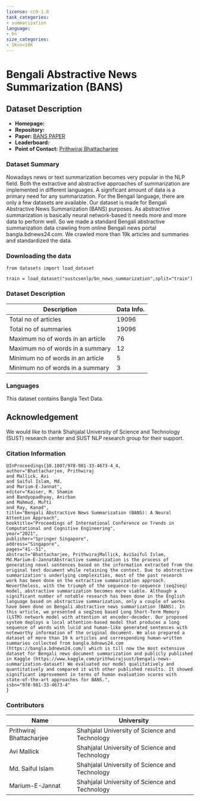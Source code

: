 ```yaml
---
license: cc0-1.0
task_categories:
- summarization
language:
- bn
size_categories:
- 1K<n<10K
---
```


# Bengali Abstractive News Summarization (BANS)

## Dataset Description

- **Homepage:** 
- **Repository:** 
- **Paper:** [BANS PAPER](https://doi.org/10.1007/978-981-33-4673-4_4)
- **Leaderboard:** 
- **Point of Contact:** [Prithwiraj Bhattacharjee](prithwiraj_cse@lus.ac.bd)

### Dataset Summary

Nowadays news or text summarization becomes very popular in the NLP field. Both the extractive and abstractive approaches of summarization are implemented in different languages. A significant amount of data is a primary need for any summarization. For the Bengali language, there are only a few datasets are available. Our dataset is made for Bengali Abstractive News Summarization (BANS) purposes. As abstractive summarization is basically neural network-based it needs more and more data to perform well. So we made a standard Bengali abstractive summarization data crawling from online Bengali news portal bangla.bdnews24.com. We crawled more than 19k articles and summaries and standardized the data.
### Downloading the data

```
from datasets import load_dataset

train = load_dataset("sustcsenlp/bn_news_summarization",split="train")

```


### Dataset Description


| Description      | Data Info. |
| ----------- | ----------- |
|     Total no of articles      | 19096       |
| Total no of summaries   | 19096        |
|   Maximum no of words in an article	   | 76                  |
|  Maximum no of words in a summary	    |  12                  |
|  Minimum no of words in an article	     |  5                    |
|    Minimum no of words in a summary  |  3                  |

### Languages

This dataset contains Bangla Text Data.

## Acknowledgement

We would like to thank Shahjalal University of Science and Technology (SUST) research center and SUST NLP research group for their support.

### Citation Information

```
@InProceedings{10.1007/978-981-33-4673-4_4,
author="Bhattacharjee, Prithwiraj
and Mallick, Avi
and Saiful Islam, Md.
and Marium-E-Jannat",
editor="Kaiser, M. Shamim
and Bandyopadhyay, Anirban
and Mahmud, Mufti
and Ray, Kanad",
title="Bengali Abstractive News Summarization (BANS): A Neural Attention Approach",
booktitle="Proceedings of International Conference on Trends in Computational and Cognitive Engineering",
year="2021",
publisher="Springer Singapore",
address="Singapore",
pages="41--51",
abstract="Bhattacharjee, PrithwirajMallick, AviSaiful Islam, Md.Marium-E-JannatAbstractive summarization is the process of generating novel sentences based on the information extracted from the original text document while retaining the context. Due to abstractive summarization's underlying complexities, most of the past research work has been done on the extractive summarization approach. Nevertheless, with the triumph of the sequence-to-sequence (seq2seq) model, abstractive summarization becomes more viable. Although a significant number of notable research has been done in the English language based on abstractive summarization, only a couple of works have been done on Bengali abstractive news summarization (BANS). In this article, we presented a seq2seq based Long Short-Term Memory (LSTM) network model with attention at encoder-decoder. Our proposed system deploys a local attention-based model that produces a long sequence of words with lucid and human-like generated sentences with noteworthy information of the original document. We also prepared a dataset of more than 19 k articles and corresponding human-written summaries collected from bangla.bdnews24.com (https://bangla.bdnews24.com/) which is till now the most extensive dataset for Bengali news document summarization and publicly published in Kaggle (https://www.kaggle.com/prithwirajsust/bengali-news-summarization-dataset) We evaluated our model qualitatively and quantitatively and compared it with other published results. It showed significant improvement in terms of human evaluation scores with state-of-the-art approaches for BANS.",
isbn="978-981-33-4673-4"
}

```

### Contributors

| Name      | University |
| ----------- | ----------- |
| Prithwiraj Bhattacharjee      | Shahjalal University of Science and Technology       |
| Avi Mallick   | Shahjalal University of Science and Technology        |
| Md. Saiful Islam                   |   Shahjalal University of Science and Technology    |
| Marium-E-Jannat       | Shahjalal University of Science and Technology  |